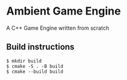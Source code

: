 # Ambient Game Engine

A C++ Game Engine written from scratch

## Build instructions

```shell
$ mkdir build
$ cmake -S . -B build
$ cmake --build build
```
